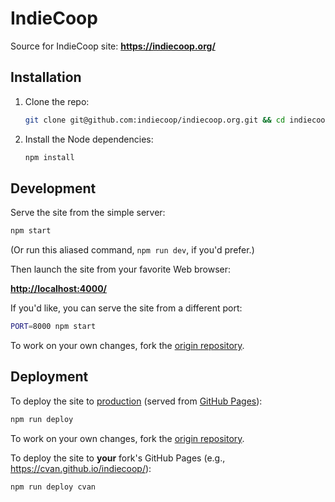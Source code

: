 # IndieCoop

Source for IndieCoop site: __https://indiecoop.org/__


## Installation

1. Clone the repo:

    ```sh
    git clone git@github.com:indiecoop/indiecoop.org.git && cd indiecoop.org
    ```

2. Install the Node dependencies:

    ```sh
    npm install
    ```

## Development

Serve the site from the simple server:

```sh
npm start
```

(Or run this aliased command, `npm run dev`, if you'd prefer.)

Then launch the site from your favorite Web browser:

[__http://localhost:4000/__](http://localhost:4000/)

If you'd like, you can serve the site from a different port:

```sh
PORT=8000 npm start
```

To work on your own changes, fork the [origin repository](https://github.com/indiecoop/indiecoop.org).


## Deployment

To deploy the site to [production](https://indiecoop.org/) (served from [GitHub Pages](https://pages.github.com/)):

```sh
npm run deploy
```

To work on your own changes, fork the [origin repository](https://github.com/indiecoop/indiecoop.org).

To deploy the site to __your__ fork's GitHub Pages (e.g., https://cvan.github.io/indiecoop/):

```sh
npm run deploy cvan
```
